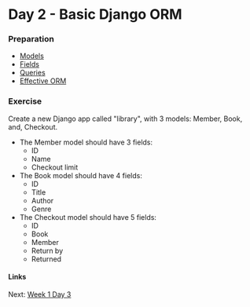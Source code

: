 # Day 2 - Basic Django ORM

### Preparation
- [Models](https://docs.djangoproject.com/en/1.7/topics/db/models/)
- [Fields](https://docs.djangoproject.com/en/1.7/ref/models/fields/)
- [Queries](https://docs.djangoproject.com/en/1.7/topics/db/queries/)
- [Effective ORM](http://effectivedjango.com/orm.html)

### Exercise
Create a new Django app called "library", with 3 models: Member, Book, and, Checkout.

- The Member model should have 3 fields:
    - ID
    - Name
    - Checkout limit
- The Book model should have 4 fields:
    - ID
    - Title
    - Author
    - Genre
- The Checkout model should have 5 fields:
    - ID
    - Book
    - Member
    - Return by
    - Returned

#### Links
Next: [Week 1 Day 3](day-3.md)